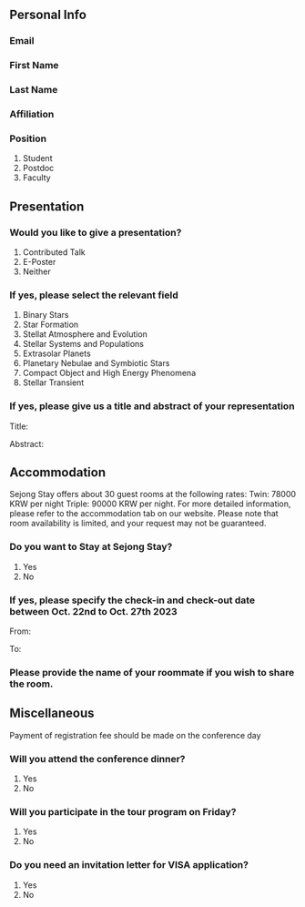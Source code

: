 ## Personal Info

### Email

### First Name

### Last Name

### Affiliation

### Position 
1. Student
2. Postdoc
3. Faculty

## Presentation

### Would you like to give a presentation?
1. Contributed Talk
2. E-Poster
3. Neither

### If yes, please select the relevant field
1. Binary Stars
2. Star Formation
3. Stellat Atmosphere and Evolution
4. Stellar Systems and Populations
5. Extrasolar Planets
6. Planetary Nebulae and Symbiotic Stars
7. Compact Object and High Energy Phenomena
8. Stellar Transient

### If yes, please give us a title and abstract of your representation
Title:

Abstract:


## Accommodation

Sejong Stay offers about 30 guest rooms at the following rates: 
Twin: 78000 KRW per night
Triple: 90000 KRW per night.
For more detailed information, please refer to the accommodation tab on our website. Please note that room availability is limited, and your request may not be guaranteed.

### Do you want to Stay at Sejong Stay?
1. Yes
2. No

### If yes, please specify the check-in and check-out date between Oct. 22nd to Oct. 27th 2023
From:

To:

### Please provide the name of your roommate if you wish to share the room.


## Miscellaneous
Payment of registration fee should be made on the conference day

### Will you attend the conference dinner?
1. Yes
2. No

### Will you participate in the tour program on Friday?
1. Yes
2. No

### Do you need an invitation letter for VISA application?
1. Yes
2. No
